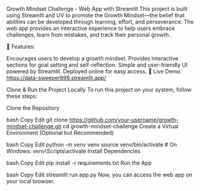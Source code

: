 Growth Mindset Challenge - Web App with Streamlit
This project is built using Streamlit and UV to promote the Growth Mindset—the belief that abilities can be developed through learning, effort, and perseverance. The web app provides an interactive experience to help users embrace challenges, learn from mistakes, and track their personal growth.

🔹 Features:

Encourages users to develop a growth mindset.
Provides interactive sections for goal setting and self-reflection.
Simple and user-friendly UI powered by Streamlit.
Deployed online for easy access.
🚀 Live Demo: https://data-sweeper999.streamlit.app/

Clone & Run the Project Locally
To run this project on your system, follow these steps:

Clone the Repository

bash
Copy
Edit
git clone https://github.com/your-username/growth-mindset-challenge.git
cd growth-mindset-challenge
Create a Virtual Environment (Optional but Recommended)

bash
Copy
Edit
python -m venv venv
source venv/bin/activate  # On Windows: venv\Scripts\activate
Install Dependencies

bash
Copy
Edit
pip install -r requirements.txt
Run the App

bash
Copy
Edit
streamlit run app.py
Now, you can access the web app on your local browser.

